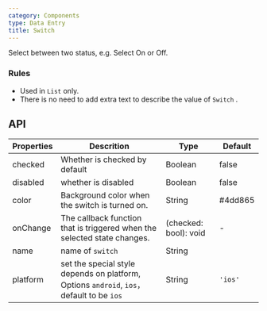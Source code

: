 ```yaml
---
category: Components
type: Data Entry
title: Switch
---
```




Select between two status, e.g. Select On or Off.

### Rules
- Used in `List` only.
- There is no need to add extra text to describe the value of  `Switch` .


## API

Properties | Descrition | Type | Default
-----------|------------|------|--------
| checked    | Whether is checked by default    | Boolean       |   false  |
| disabled   | whether is disabled    | Boolean       |   false  |
| color | Background color when the switch is turned on. | String | #4dd865 |
| onChange   | The callback function that is triggered when the selected state changes. | (checked: bool): void |  -  |
| name  | name of `switch`    | String   | <span> </span> |
| platform  |  set the special style depends on platform, Options  `android`, `ios`， default to be `ios` | String | `'ios'`|
